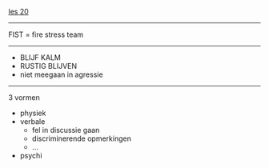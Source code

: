 [les 20](https://campusvesta.instructure.com/courses/826/pages/les-20-omgaan-met-agressie?module_item_id=14673)

---

FIST = fire stress team

---

- BLIJF KALM
- RUSTIG BLIJVEN
- niet meegaan in agressie

---

3 vormen
- physiek
- verbale
	- fel in discussie gaan
	- discriminerende opmerkingen
	- ...
- psychi